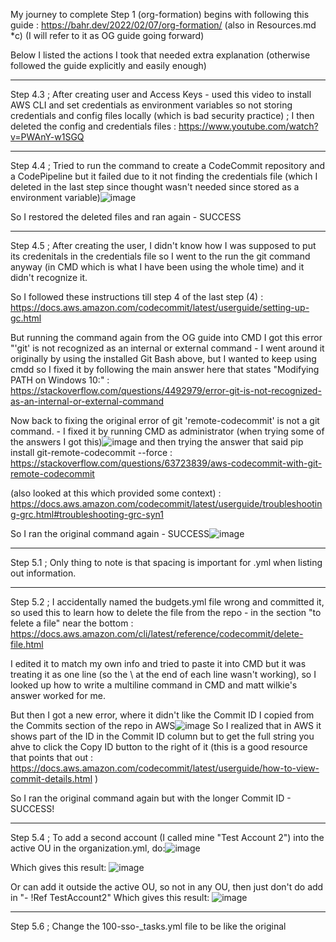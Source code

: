 My journey to complete Step 1 (org-formation) begins with following this guide : https://bahr.dev/2022/02/07/org-formation/ (also in Resources.md *c)
  (I will refer to it as OG guide going forward)

Below I listed the actions I took that needed extra explanation (otherwise followed the guide explicitly and easily enough)
***
Step 4.3 ; After creating user and Access Keys - used this video to install AWS CLI and set credentials as environment variables so not storing credentials and config files locally (which is bad security practice) ; I then deleted the config and credentials files : https://www.youtube.com/watch?v=PWAnY-w1SGQ
***
Step 4.4 ; Tried to run the command to create a CodeCommit repository and a CodePipeline but it failed due to it not finding the credentials file (which I deleted in the last step since thought wasn't needed since stored as a environment variable)![image](https://user-images.githubusercontent.com/77641113/235282568-d4390b66-e794-401a-9f7f-ae9bad848122.png)
  
  
  So I restored the deleted files and ran again - SUCCESS
***
Step 4.5 ; After creating the user, I didn't know how I was supposed to put its credenitals in the credentials file so I went to the run the git command anyway (in CMD which is what I have been using the whole time) and it didn't recognize it.
  
  So I followed these instructions till step 4 of the last step (4) : https://docs.aws.amazon.com/codecommit/latest/userguide/setting-up-gc.html

  But running the command again from the OG guide into CMD I got this error "'git' is not recognized as an internal or external command - I went around it originally by using the installed Git Bash above, but I wanted to keep using cmdd so I fixed it by following the main answer here that states "Modifying PATH on Windows 10:" : https://stackoverflow.com/questions/4492979/error-git-is-not-recognized-as-an-internal-or-external-command

  Now back to fixing the original error of git 'remote-codecommit' is not a git command. - I fixed it by running CMD as administrator (when trying some of the answers I got this)![image](https://user-images.githubusercontent.com/77641113/235285561-21394201-6b70-4fe7-92c0-12a5d49686b3.png)
 and then trying the answer that said pip install git-remote-codecommit --force : https://stackoverflow.com/questions/63723839/aws-codecommit-with-git-remote-codecommit
 
  (also looked at this which provided some context) : https://docs.aws.amazon.com/codecommit/latest/userguide/troubleshooting-grc.html#troubleshooting-grc-syn1
 
 So I ran the original command again - SUCCESS![image](https://user-images.githubusercontent.com/77641113/235285707-6c8560dd-d6d9-4e99-a34c-f2aca30e5b79.png)
***
Step 5.1 ; Only thing to note is that spacing is important for .yml when listing out information.
***
Step 5.2 ; I accidentally named the budgets.yml file wrong and committed it, so used this to learn how to delete the file from the repo - in the section "to felete a file" near the bottom : https://docs.aws.amazon.com/cli/latest/reference/codecommit/delete-file.html

  I edited it to match my own info and tried to paste it into CMD but it was treating it as one line (so the \ at the end of each line wasn't working), so I looked up how to write a multiline command in CMD and matt wilkie's answer worked for me.
  
  But then I got a new error, where it didn't like the Commit ID I copied from the Commits section of the repo in AWS![image](https://user-images.githubusercontent.com/77641113/235307811-0464bc7b-9d97-4122-881b-27e285e78485.png)
  So I realized that in AWS it shows part of the ID in the Commit ID column but to get the full string you ahve to click the Copy ID button to the right of it (this is a good resource that points that out : https://docs.aws.amazon.com/codecommit/latest/userguide/how-to-view-commit-details.html )
  
  
  So I ran the original command again but with the longer Commit ID - SUCCESS!
***
Step 5.4 ; To add a second account (I called mine "Test Account 2") into the active OU in the organization.yml, do:![image](https://user-images.githubusercontent.com/77641113/235786876-cf6e7e04-b2e1-4db4-a159-63ebbbc10dc6.png)

Which gives this result:
![image](https://user-images.githubusercontent.com/77641113/235788507-d343e09a-487f-407c-ba96-07a4eedd2fd6.png)


Or can add it outside the active OU, so not in any OU, then just don't do add in "- !Ref TestAccount2"
Which gives this result:
![image](https://user-images.githubusercontent.com/77641113/235787973-393218f5-1c7b-4049-a32c-6e65a80028a5.png)

***
Step 5.6 ; Change the 100-sso-_tasks.yml file to be like the original
